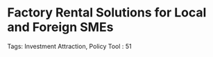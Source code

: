 # Factory Rental Solutions for Local and Foreign SMEs

Tags: Investment Attraction, Policy Tool
: 51